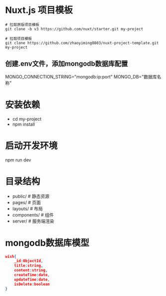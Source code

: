 # Nuxt.js 项目模板
```shell
# 拉取原版项目模板
git clone -b v3 https://github.com/nuxt/starter.git my-project

# 拉取项目模板
git clone https://github.com/zhaoyiming0803/nuxt-project-template.git my-project
```

## 创建.env文件，添加mongodb数据库配置
MONGO_CONNECTION_STRING="mongodb:ip:port"
MONGO_DB="数据库名称"

# 安装依赖
- cd my-project
- npm install

# 启动开发环境
npm run dev

# 目录结构
- public/ # 静态资源
- pages/ # 页面
- layouts/ # 布局
- components/ # 组件
- server/ # 服务端渲染

# mongodb数据库模型
```json
wish{
    _id:ObjectId,
    title:string,
    content:string,
    createTime:date,
    updateTime:date,
    isDelete:boolean
}
```
